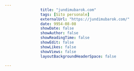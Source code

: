 ---
                title: "jundimubarok.com"
                tags: [Sito personale]
                externalUrl: "https://jundimubarok.com/"
                date: 9954-08-08
                showDate: false
                showAuthor: false
                showReadingTime: false
                showEdit: false
                showLikes: false
                showViews: false
                layoutBackgroundHeaderSpace: false
                ---

